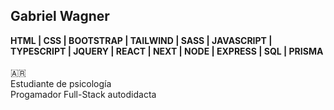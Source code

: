 ## Gabriel Wagner
**HTML | CSS | BOOTSTRAP | TAILWIND | SASS | JAVASCRIPT | TYPESCRIPT | JQUERY | REACT | NEXT | NODE | EXPRESS | SQL | PRISMA** \
<br>
🇦🇷 \
Estudiante de psicología \
Progamador Full-Stack autodidacta




<!---
gabowagner/gabowagner is a ✨ special ✨ repository because its `README.md` (this file) appears on your GitHub profile.
You can click the Preview link to take a look at your changes.
--->

